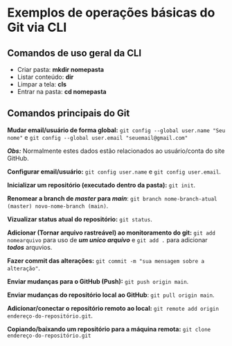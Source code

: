 # Exemplos de operações básicas do Git via CLI

## Comandos de uso geral da CLI

- Criar pasta: **mkdir nomepasta**
- Listar conteúdo: **dir**
- Limpar a tela: **cls**
- Entrar na pasta: **cd nomepasta**

## Comandos principais do Git

**Mudar email/usuário de forma global:** `git config --global user.name "Seu nome"` e `git config --global user.email "seuemail@gmail.com"`

***Obs:*** Normalmente estes dados estão relacionados ao usuário/conta do site GitHub.

**Configurar email/usuário:** `git config user.name` e `git config user.email`.

**Inicializar um repositório (executado dentro da pasta):** `git init`.

**Renomear a branch de ***master*** para ***main*****: `git branch nome-branch-atual (master) novo-nome-branch (main)`.

**Vizualizar status atual do repositório:** `git status`.

**Adicionar (Tornar arquivo rastreável) ao monitoramento do git:**  `git add nomearquivo` para uso de ***um unico arquivo*** e `git add .` para adicionar ***todos*** arquvios.

**Fazer commit das alterações:** `git commit -m "sua mensagem sobre a alteração"`.

**Enviar mudanças para o GitHub (Push):** `git push origin main`.

**Enviar mudanças do repositório local ao GitHub**: `git pull origin main`.

**Adicionar/conectar o repositório remoto ao local:**  `git remote add origin endereço-do-repositório.git`.

**Copiando/baixando um repositório para a máquina remota:** `git clone endereço-do-repositório.git`



